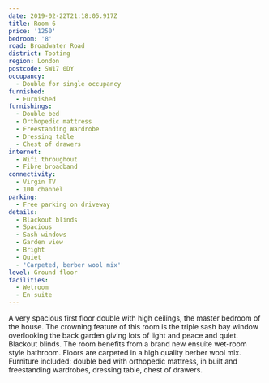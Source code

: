 ```yaml
---
date: 2019-02-22T21:18:05.917Z
title: Room 6
price: '1250'
bedroom: '8'
road: Broadwater Road
district: Tooting
region: London
postcode: SW17 0DY
occupancy:
  - Double for single occupancy
furnished:
  - Furnished
furnishings:
  - Double bed
  - Orthopedic mattress
  - Freestanding Wardrobe
  - Dressing table
  - Chest of drawers
internet:
  - Wifi throughout
  - Fibre broadband
connectivity:
  - Virgin TV
  - 100 channel
parking:
  - Free parking on driveway
details:
  - Blackout blinds
  - Spacious
  - Sash windows
  - Garden view
  - Bright
  - Quiet
  - 'Carpeted, berber wool mix'
level: Ground floor
facilities:
  - Wetroom
  - En suite
---
```

A very spacious first floor double with high ceilings, the master bedroom of the house. The crowning feature of this room is the triple sash bay window overlooking the back garden giving lots of light and peace and quiet. Blackout blinds. The room benefits from a brand new ensuite wet-room style bathroom.  Floors are carpeted in a high quality berber wool mix. Furniture included: double bed with orthopedic mattress, in built and freestanding wardrobes, dressing table, chest of drawers.
